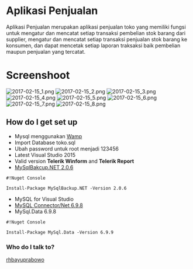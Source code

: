 # Aplikasi Penjualan #

Aplikasi Penjualan merupakan aplikasi penjualan toko yang memiliki fungsi untuk mengatur dan mencatat setiap transaksi pembelian stok barang dari supplier, mengatur dan mencatat setiap transaksi penjualan stok barang ke konsumen, dan dapat mencetak setiap laporan traksaksi baik pembelian maupun penjualan yang tercatat.

# Screenshoot #

![2017-02-15_1.png](https://bitbucket.org/repo/My6bz7/images/2722338018-2017-02-15_1.png)
![2017-02-15_2.png](https://bitbucket.org/repo/My6bz7/images/3856059664-2017-02-15_2.png)
![2017-02-15_3.png](https://bitbucket.org/repo/My6bz7/images/2834556857-2017-02-15_3.png)
![2017-02-15_4.png](https://bitbucket.org/repo/My6bz7/images/452530189-2017-02-15_4.png)
![2017-02-15_5.png](https://bitbucket.org/repo/My6bz7/images/1913723198-2017-02-15_5.png)
![2017-02-15_6.png](https://bitbucket.org/repo/My6bz7/images/2858373193-2017-02-15_6.png)
![2017-02-15_7.png](https://bitbucket.org/repo/My6bz7/images/626638375-2017-02-15_7.png)
![2017-02-15_8.png](https://bitbucket.org/repo/My6bz7/images/744013583-2017-02-15_8.png)


## How do I get set up ##
* Mysql menggunakan [Wamp](www.wampserver.com/en)
* Import Database toko.sql
* Ubah password untuk root menjadi 123456
* Latest Visual Studio 2015
* Valid version **Telerik Winform** and **Telerik Report**
* [MySqlBakcup.NET 2.0.6](https://www.nuget.org/packages/MySqlBackup.NET/2.0.6)
```
#!Nuget Console

Install-Package MySqlBackup.NET -Version 2.0.6
```
* MySQL for Visual Studio
* [MySQL Connector/Net 6.9.8](https://downloads.mysql.com/archives/c-net/)
* MySql.Data 6.9.8 
```
#!Nuget Console

Install-Package MySql.Data -Version 6.9.9
```

 

 
### Who do I talk to? ###

[rhbayuprabowo](https://github.com/rhbayuprabowo)

